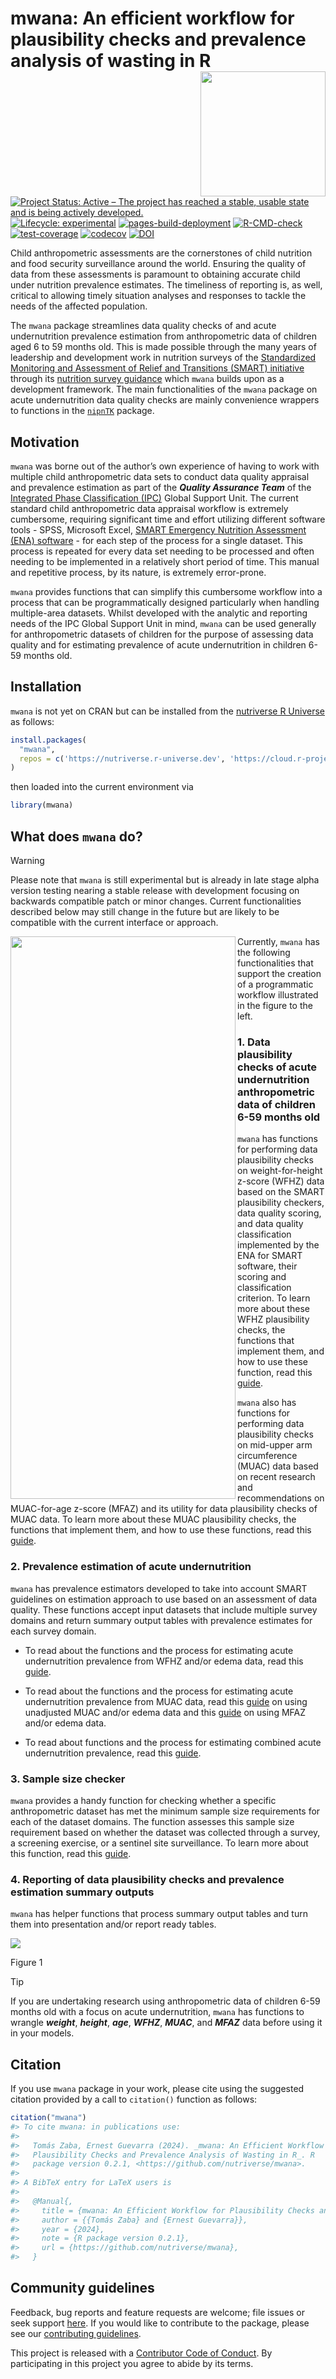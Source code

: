 

<!-- README.md is generated from README.qmd. Please edit that file -->

# mwana: An efficient workflow for plausibility checks and prevalence analysis of wasting in R <img src="man/figures/logo.png" align="right" width="200px" />

<!-- badges: start -->

[![Project Status: Active – The project has reached a stable, usable
state and is being actively
developed.](https://www.repostatus.org/badges/latest/active.svg)](https://www.repostatus.org/#active)
[![Lifecycle:
experimental](https://img.shields.io/badge/lifecycle-experimental-orange.svg)](https://lifecycle.r-lib.org/articles/stages.html#experimental)
[![pages-build-deployment](https://github.com/nutriverse/mwana/actions/workflows/pages/pages-build-deployment/badge.svg)](https://github.com/nutriverse/mwana/actions/workflows/pages/pages-build-deployment)
[![R-CMD-check](https://github.com/nutriverse/mwana/actions/workflows/R-CMD-check.yaml/badge.svg)](https://github.com/nutriverse/mwana/actions/workflows/R-CMD-check.yaml)
[![test-coverage](https://github.com/nutriverse/mwana/actions/workflows/test-coverage.yaml/badge.svg)](https://github.com/nutriverse/mwana/actions/workflows/test-coverage.yaml)
[![codecov](https://codecov.io/gh/nutriverse/mwana/graph/badge.svg?token=kUUp1WOlSi)](https://codecov.io/gh/nutriverse/mwana)
[![DOI](https://zenodo.org/badge/867609177.svg)](https://zenodo.org/badge/latestdoi/867609177)
<!-- badges: end -->

Child anthropometric assessments are the cornerstones of child nutrition
and food security surveillance around the world. Ensuring the quality of
data from these assessments is paramount to obtaining accurate child
under nutrition prevalence estimates. The timeliness of reporting is, as
well, critical to allowing timely situation analyses and responses to
tackle the needs of the affected population.

The `mwana` package streamlines data quality checks of and acute
undernutrition prevalence estimation from anthropometric data of
children aged 6 to 59 months old. This is made possible through the many
years of leadership and development work in nutrition surveys of the
[Standardized Monitoring and Assessment of Relief and Transitions
(SMART) initiative](https://smartmethodology.org) through its [nutrition
survey
guidance](https://smartmethodology.org/survey-planning-tools/smart-methodology/)
which `mwana` builds upon as a development framework. The main
functionalities of the `mwana` package on acute undernutrition data
quality checks are mainly convenience wrappers to functions in the
[`nipnTK`](https://nutriverse.io/nipnTK) package.

## Motivation

`mwana` was borne out of the author’s own experience of having to work
with multiple child anthropometric data sets to conduct data quality
appraisal and prevalence estimation as part of the ***Quality Assurance
Team*** of the [Integrated Phase Classification
(IPC)](https://www.ipcinfo.org/) Global Support Unit. The current
standard child anthropometric data appraisal workflow is extremely
cumbersome, requiring significant time and effort utilizing different
software tools - SPSS, Microsoft Excel, [SMART Emergency Nutrition
Assessment (ENA)
software](https://smartmethodology.org/survey-planning-tools/smart-emergency-nutrition-assessment/) -
for each step of the process for a single dataset. This process is
repeated for every data set needing to be processed and often needing to
be implemented in a relatively short period of time. This manual and
repetitive process, by its nature, is extremely error-prone.

`mwana` provides functions that can simplify this cumbersome workflow
into a process that can be programmatically designed particularly when
handling multiple-area datasets. Whilst developed with the analytic and
reporting needs of the IPC Global Support Unit in mind, `mwana` can be
used generally for anthropometric datasets of children for the purpose
of assessing data quality and for estimating prevalence of acute
undernutrition in children 6-59 months old.

## Installation

`mwana` is not yet on CRAN but can be installed from the [nutriverse R
Universe](https://nutriverse.r-universe.dev) as follows:

``` r
install.packages(
  "mwana",
  repos = c('https://nutriverse.r-universe.dev', 'https://cloud.r-project.org')
)
```

then loaded into the current environment via

``` r
library(mwana)
```

## What does `mwana` do?

> [!WARNING]
>
> Please note that `mwana` is still experimental but is already in late
> stage alpha version testing nearing a stable release with development
> focusing on backwards compatible patch or minor changes. Current
> functionalities described below may still change in the future but are
> likely to be compatible with the current interface or approach.

<img src="man/figures/workflow.png" width="360px" height="900px" align="left" />Currently,
`mwana` has the following functionalities that support the creation of a
programmatic workflow illustrated in the figure to the left.

### 1. Data plausibility checks of acute undernutrition anthropometric data of children 6-59 months old

`mwana` has functions for performing data plausibility checks on
weight-for-height z-score (WFHZ) data based on the SMART plausibility
checkers, data quality scoring, and data quality classification
implemented by the ENA for SMART software, their scoring and
classification criterion. To learn more about these WFHZ plausibility
checks, the functions that implement them, and how to use these
function, read this
[guide](https://nutriverse.io/mwana/articles/plausibility.html#plausibility-check-on-wfhz-data).

`mwana` also has functions for performing data plausibility checks on
mid-upper arm circumference (MUAC) data based on recent research and
recommendations on MUAC-for-age z-score (MFAZ) and its utility for data
plausibility checks of MUAC data. To learn more about these MUAC
plausibility checks, the functions that implement them, and how to use
these functions, read this
[guide](https://nutriverse.io/mwana/articles/plausibility.html#plausibility-check-on-mfaz-data).

### 2. Prevalence estimation of acute undernutrition

`mwana` has prevalence estimators developed to take into account SMART
guidelines on estimation approach to use based on an assessment of data
quality. These functions accept input datasets that include multiple
survey domains and return summary output tables with prevalence
estimates for each survey domain.

- To read about the functions and the process for estimating acute
  undernutrition prevalence from WFHZ and/or edema data, read this
  [guide](https://nutriverse.io/mwana/articles/prevalence.html#sec-prevalence-wfhz).

- To read about the functions and the process for estimating acute
  undernutrition prevalence from MUAC data, read this
  [guide](https://nutriverse.io/mwana/articles/prevalence.html#sec-prevalence-muac)
  on using unadjusted MUAC and/or edema data and this
  [guide](https://nutriverse.io/mwana/articles/prevalence.html#estimation-of-the-prevalence-of-wasting-based-on-mfaz)
  on using MFAZ and/or edema data.

- To read about functions and the process for estimating combined acute
  undernutrition prevalence, read this
  [guide](https://nutriverse.io/mwana/articles/prevalence.html#estimation-of-the-combined-prevalence-of-wasting).

### 3. Sample size checker

`mwana` provides a handy function for checking whether a specific
anthropometric dataset has met the minimum sample size requirements for
each of the dataset domains. The function assesses this sample size
requirement based on whether the dataset was collected through a survey,
a screening exercise, or a sentinel site surveillance. To learn more
about this function, read this
[guide](https://nutriverse.io/mwana/articles/ipc_amn_check.html).

### 4. Reporting of data plausibility checks and prevalence estimation summary outputs

`mwana` has helper functions that process summary output tables and turn
them into presentation and/or report ready tables.

<p align="center">

<div id="fig-workflow">

<img src="man/figures/workflow.png" id="fig-workflow" />

Figure 1

</div>

</p>

> [!TIP]
>
> If you are undertaking research using anthropometric data of children
> 6-59 months old with a focus on acute undernutrition, `mwana` has
> functions to wrangle ***weight***, ***height***, ***age***,
> ***WFHZ***, ***MUAC***, and ***MFAZ*** data before using it in your
> models.

## Citation

If you use `mwana` package in your work, please cite using the suggested
citation provided by a call to `citation()` function as follows:

``` r
citation("mwana")
#> To cite mwana: in publications use:
#> 
#>   Tomás Zaba, Ernest Guevarra (2024). _mwana: An Efficient Workflow for
#>   Plausibility Checks and Prevalence Analysis of Wasting in R_. R
#>   package version 0.2.1, <https://github.com/nutriverse/mwana>.
#> 
#> A BibTeX entry for LaTeX users is
#> 
#>   @Manual{,
#>     title = {mwana: An Efficient Workflow for Plausibility Checks and Prevalence Analysis of Wasting in R},
#>     author = {{Tomás Zaba} and {Ernest Guevarra}},
#>     year = {2024},
#>     note = {R package version 0.2.1},
#>     url = {https://github.com/nutriverse/mwana},
#>   }
```

## Community guidelines

Feedback, bug reports and feature requests are welcome; file issues or
seek support [here](https://github.com/nutriverse/mwana/issues). If you
would like to contribute to the package, please see our [contributing
guidelines](https://nutriverse.io/mwana/CONTRIBUTING.html).

This project is released with a [Contributor Code of
Conduct](https://nutriverse.io/mwana/CODE_OF_CONDUCT.html). By
participating in this project you agree to abide by its terms.
